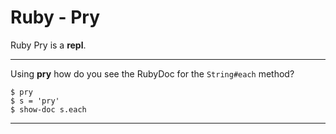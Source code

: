 # Ruby - Pry

Ruby Pry is a **repl**.

----
Using **pry** how do you see the RubyDoc for the `String#each` method?  


	$ pry
	$ s = 'pry'
	$ show-doc s.each

----
